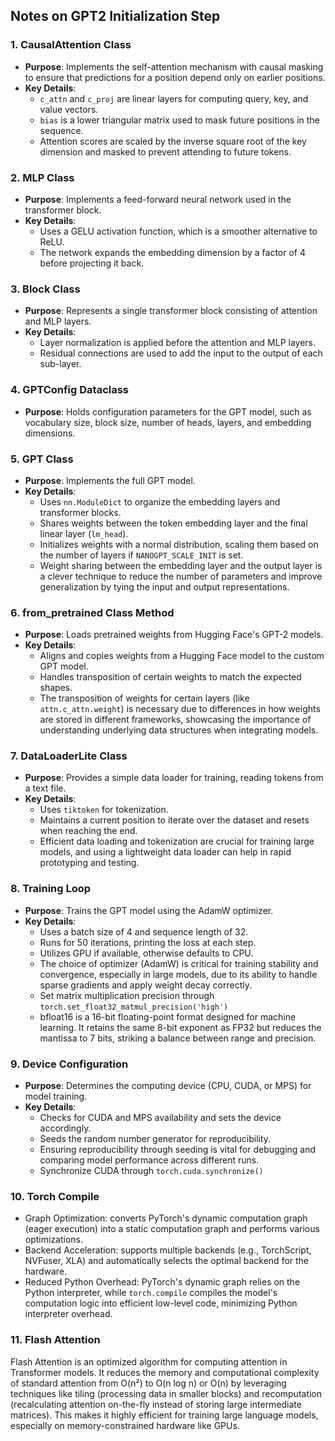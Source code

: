 ## Notes on GPT2 Initialization Step

### 1. **CausalAttention Class**
- **Purpose**: Implements the self-attention mechanism with causal masking to ensure that predictions for a position depend only on earlier positions.
- **Key Details**:
  - `c_attn` and `c_proj` are linear layers for computing query, key, and value vectors.
  - `bias` is a lower triangular matrix used to mask future positions in the sequence.
  - Attention scores are scaled by the inverse square root of the key dimension and masked to prevent attending to future tokens.

### 2. **MLP Class**
- **Purpose**: Implements a feed-forward neural network used in the transformer block.
- **Key Details**:
  - Uses a GELU activation function, which is a smoother alternative to ReLU.
  - The network expands the embedding dimension by a factor of 4 before projecting it back.

### 3. **Block Class**
- **Purpose**: Represents a single transformer block consisting of attention and MLP layers.
- **Key Details**:
  - Layer normalization is applied before the attention and MLP layers.
  - Residual connections are used to add the input to the output of each sub-layer.

### 4. **GPTConfig Dataclass**
- **Purpose**: Holds configuration parameters for the GPT model, such as vocabulary size, block size, number of heads, layers, and embedding dimensions.

### 5. **GPT Class**
- **Purpose**: Implements the full GPT model.
- **Key Details**:
  - Uses `nn.ModuleDict` to organize the embedding layers and transformer blocks.
  - Shares weights between the token embedding layer and the final linear layer (`lm_head`).
  - Initializes weights with a normal distribution, scaling them based on the number of layers if `NANOGPT_SCALE_INIT` is set.
  - Weight sharing between the embedding layer and the output layer is a clever technique to reduce the number of parameters and improve generalization by tying the input and output representations.

### 6. **from_pretrained Class Method**
- **Purpose**: Loads pretrained weights from Hugging Face's GPT-2 models.
- **Key Details**:
  - Aligns and copies weights from a Hugging Face model to the custom GPT model.
  - Handles transposition of certain weights to match the expected shapes.
  - The transposition of weights for certain layers (like `attn.c_attn.weight`) is necessary due to differences in how weights are stored in different frameworks, showcasing the importance of understanding underlying data structures when integrating models.

### 7. **DataLoaderLite Class**
- **Purpose**: Provides a simple data loader for training, reading tokens from a text file.
- **Key Details**:
  - Uses `tiktoken` for tokenization.
  - Maintains a current position to iterate over the dataset and resets when reaching the end.
  - Efficient data loading and tokenization are crucial for training large models, and using a lightweight data loader can help in rapid prototyping and testing.

### 8. **Training Loop**
- **Purpose**: Trains the GPT model using the AdamW optimizer.
- **Key Details**:
  - Uses a batch size of 4 and sequence length of 32.
  - Runs for 50 iterations, printing the loss at each step.
  - Utilizes GPU if available, otherwise defaults to CPU.
  - The choice of optimizer (AdamW) is critical for training stability and convergence, especially in large models, due to its ability to handle sparse gradients and apply weight decay correctly.
  - Set matrix multiplication precision through `torch.set_float32_matmul_precision('high')`
  - bfloat16 is a 16-bit floating-point format designed for machine learning. It retains the same 8-bit exponent as FP32 but reduces the mantissa to 7 bits, striking a balance between range and precision.

### 9. **Device Configuration**
- **Purpose**: Determines the computing device (CPU, CUDA, or MPS) for model training.
- **Key Details**:
  - Checks for CUDA and MPS availability and sets the device accordingly.
  - Seeds the random number generator for reproducibility.
  - Ensuring reproducibility through seeding is vital for debugging and comparing model performance across different runs.
  - Synchronize CUDA through `torch.cuda.synchronize()`
  
### 10. **Torch Compile**
- Graph Optimization: converts PyTorch's dynamic computation graph (eager execution) into a static computation graph and performs various optimizations.
- Backend Acceleration: supports multiple backends (e.g., TorchScript, NVFuser, XLA) and automatically selects the optimal backend for the hardware. 
- Reduced Python Overhead: PyTorch's dynamic graph relies on the Python interpreter, while `torch.compile` compiles the model's computation logic into efficient low-level code, minimizing Python interpreter overhead.

### 11. **Flash Attention**
Flash Attention is an optimized algorithm for computing attention in Transformer models. It reduces the memory and computational complexity of standard attention from O(n²) to O(n log n) or O(n) by leveraging techniques like tiling (processing data in smaller blocks) and recomputation (recalculating attention on-the-fly instead of storing large intermediate matrices). This makes it highly efficient for training large language models, especially on memory-constrained hardware like GPUs.